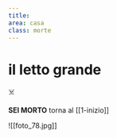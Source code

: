```yaml
---
title: 
area: casa
class: morte
---
```

# il letto grande

☠️

**SEI MORTO**
torna al [[1-inizio]]

![[foto_78.jpg]]